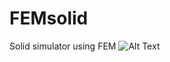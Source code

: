 # FEMsolid
Solid simulator using FEM
![Alt Text](https://media.giphy.com/media/57WasWMrD9cK5ue8Tf/giphy.gif)
